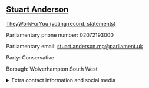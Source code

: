 ## <a href="https://members.parliament.uk/member/4742/contact">Stuart Anderson</a>

<a href="https://www.theyworkforyou.com/mp/25818/stuart_anderson/wolverhampton_south_west">TheyWorkForYou (voting record, statements)</a> 

Parliamentary phone number: 02072193000 

Parliamentary email: stuart.anderson.mp@parliament.uk 

Party: Conservative 

Borough: Wolverhampton South West 

<details><summary>Extra contact information and social media</summary> 
<li>Website:</li>
<li>Twitter:</li>
<li>Constituency office phone number:</li>
<li>Constituency office email:</li>
<li>Facebook:</li>
<li>Instagram:</li>
<li>Youtube:</li>
<li>Linkedin:</li>
<li>Government department phone number:</li>
<li>Government department email:</li>
<li>Threads:</li>
<li>Party office phone number:</li>
<li>Party office email:</li>
<li>Tiktok:</li>
</details>
